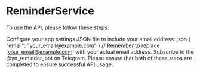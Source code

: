 # ReminderService
To use the API, please follow these steps:

Configure your app settings JSON file to include your email address:
json
{
  "email": "your_email@example.com"
}
// Remember to replace 'your_email@example.com' with your actual email address.
Subscribe to the @yn_reminder_bot on Telegram.
Please ensure that both of these steps are completed to ensure successful API usage.

